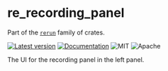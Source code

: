 # re_recording_panel

Part of the [`rerun`](https://github.com/rerun-io/rerun) family of crates.

[![Latest version](https://img.shields.io/crates/v/re_recording_panel.svg)](https://crates.io/crates/re_recording_panel?speculative-link)
[![Documentation](https://docs.rs/re_recording_panel/badge.svg)](https://docs.rs/re_recording_pane?speculative-linkl)
![MIT](https://img.shields.io/badge/license-MIT-blue.svg)
![Apache](https://img.shields.io/badge/license-Apache-blue.svg)

The UI for the recording panel in the left panel.
